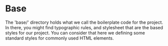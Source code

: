 # Base

The 'base/' directory holds what we call the boilerplate code for the project. In there, you might find typographic rules, and stylesheet that are the based styles for our project. You can consider that here we defining some standard styles for commonly used HTML elements.